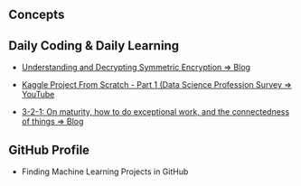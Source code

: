 ## Concepts

## Daily Coding & Daily Learning

- [Understanding and Decrypting Symmetric Encryption => Blog](https://medium.com/bugbountywriteup/understanding-and-breaking-symmetric-encryption-e83efacd5619)

- [Kaggle Project From Scratch - Part 1 (Data Science Profession Survey => YouTube](https://www.youtube.com/watch?v=r-DR9HBaipU)

- [3-2-1: On maturity, how to do exceptional work, and the connectedness of things => Blog](https://jamesclear.com/3-2-1/january-7-2021)

## GitHub Profile

- Finding Machine Learning  Projects in GitHub